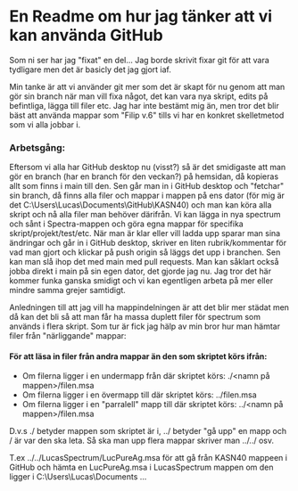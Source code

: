 # En Readme om hur jag tänker att vi kan använda GitHub

Som ni ser har jag "fixat" en del... Jag borde skrivit fixar git för att vara tydligare men det är basicly det jag gjort iaf.

Min tanke är att vi använder git mer som det är skapt för nu genom att man gör sin branch när man vill fixa något, det kan vara nya skript, edits på befintliga, lägga till filer etc. Jag har inte bestämt mig än, men tror det blir bäst att använda mappar som "Filip v.6" tills vi har en konkret skelletmetod som vi alla jobbar i. 

### Arbetsgång:
Eftersom vi alla har GitHub desktop nu (visst?) så är det smidigaste att man gör en branch (har en branch för den veckan?) på hemsidan, då kopieras allt som finns i main till den. Sen går man in i GitHub desktop och "fetchar" sin branch, då finns alla filer och mappar i mappen på ens dator (för mig är det C:\Users\Lucas\Documents\GitHub\KASN40) och man kan köra alla skript och nå alla filer man behöver därifrån. Vi kan lägga in nya spectrum och sånt i Spectra-mappen och göra egna mappar för specifika skript/projekt/test/etc. När man är klar eller vill ladda upp sparar man sina ändringar och går in i GitHub desktop, skriver en liten rubrik/kommentar för vad man gjort och klickar på push origin så läggs det upp i branchen. Sen kan man slå ihop det med main med pull requests. Man kan såklart också jobba direkt i main på sin egen dator, det gjorde jag nu. Jag tror det här kommer funka ganska smidigt och vi kan egentligen arbeta på mer eller mindre samma grejer samtidigt. 

Anledningen till att jag vill ha mappindelningen är att det blir mer städat men då kan det bli så att man får ha massa duplett filer för spectrum som används i flera skript. Som tur är fick jag hälp av min bror hur man hämtar filer från "närliggande" mappar:

#### För att läsa in filer från andra mappar än den som skriptet körs ifrån:

- Om filerna ligger i en undermapp från där skriptet körs: ./<namn på mappen>/filen.msa
- Om filerna ligger i en övermapp till där skriptet körs: ../filen.msa
- Om filerna ligger i en "parralell" mapp till där skriptet körs: ../<namn på mappen>/filen.msa

D.v.s ./ betyder mappen som skriptet är i, ../ betyder "gå upp" en mapp och / är var den ska leta. Så ska man upp flera mappar skriver man ../../ osv. 

T.ex ../../LucasSpectrum/LucPureAg.msa för att gå från KASN40 mappeen i GitHub och hämta en LucPureAg.msa i LucasSpectrum mappen om den ligger i C:\Users\Lucas\Documents ...
